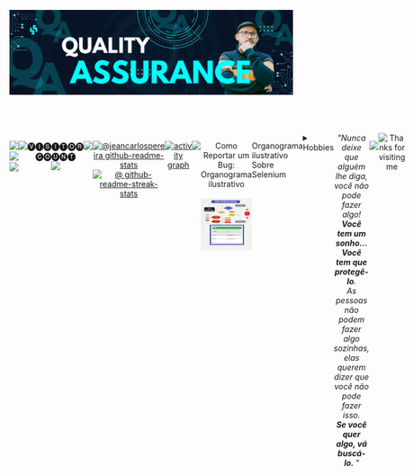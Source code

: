 <p align="center">
<img src="https://github.com/JeanCarlosPereira/JeanCarlosPereira/blob/main/Blue%20Geometric%20Technology%20LinkedIn%20Banner.jpg"><br><br><br><br>
<p align="center">

<!-- **************************************************************** Jean Pereira **************************************************************** -->

<!-- **************************************************************** LINGUAGENS **************************************************************** -->

<div style="display: flex; align-items: flex-start; align: center">
<table align="center">
  <tr>
    <td align="center" width="96">
        <img src="https://techstack-generator.vercel.app/js-icon.svg" alt="icon" width="40" height="40" />
      <br>JavaScript
    </td>
    <td align="center" width="96">
        <img src="https://techstack-generator.vercel.app/github-icon.svg" alt="icon" width="40" height="40" />
      <br>Github
    </td>
    <td align="center" width="96"> 
        <img src="https://user-images.githubusercontent.com/25181517/192108372-f71d70ac-7ae6-4c0d-8395-51d8870c2ef0.png" width="40" height="40" alt="Git" />
      <br>Git
    <td align="center"  width="96">
        <img src="https://skillicons.dev/icons?i=html" width="40" height="40" alt="HTML5" />
      <br>HTML5
    </td>
    <td align="center" width="96">
        <img src="https://skillicons.dev/icons?i=css" width="40" height="40" alt="css" />
      <br>CSS
    </td>
    <td align="center" width="96">
        <img src="https://skillicons.dev/icons?i=nodejs" width="40" height="40" alt="Nodejs" />
      <br>Nodejs
    </td>
    <td align="center" width="96">
        <img src="https://skillicons.dev/icons?i=vscode" width="40" height="40" alt="VsCode" />
      <br>VsCode
    </td>
    <td align="center" width="96">
        <img src="https://skillicons.dev/icons?i=selenium" width="40" height="40" alt="Selenium" />
      <br>Selenium
    </td>
      <td align="center" width="96">
        <img src="https://skillicons.dev/icons?i=java" width="40" height="40" alt="java" />
      <br>Java
    </td>
      <td align="center" width="96">
        <img src="https://skillicons.dev/icons?i=VISUALSTUDIO" width="40" height="40" alt="VISUALBASIC" />
      <br>VBA
    </td>
</div>
  
<!-- **************************************************************** CONTATOS **************************************************************** -->

<table align="center">
<div align="center">

 <a href="https://instagram.com/jean_minha_arte" target="_blank"><img src="https://img.shields.io/badge/-Instagram: Jean__Minha__Arte-%23E4405F?style=for-the-badge&logo=instagram&logoColor=white" target="_blank"></a>
  <a href="https://www.linkedin.com/in/jean-pereira-235338263" target="_blank"><img src="https://img.shields.io/badge/-LinkedIn-%230077B5?style=for-the-badge&logo=linkedin&logoColor=white" target="_blank"></a> 
 <a href = "mailto:jean.cp@yahoo.com"><img src="https://img.shields.io/badge/-Contacto: jean.cp@yahoo.com-%23E4405F?style=for-the-badge&logo=yahoo&logoColor=white" target="_blank"></a>

</div>

<img src="https://user-images.githubusercontent.com/73097560/115834477-dbab4500-a447-11eb-908a-139a6edaec5c.gif"><br><br><br><br>


<p align="center"> 
 🅥🅘🅢🅘🅣🅞🅡 🅒🅞🅤🅝🅣<br>
  <img src="https://profile-counter.glitch.me/jeancarlospereira/count.svg"/>
  </p>
  
<p align="center">
<img src="https://github-readme-stats.vercel.app/api/top-langs/?username=jeancarlospereira&theme=gotham&layout=compact"width="47%"/> 
</p>

<p align="center">
<a href="https://github.com/jeancarlospereira?tab=repositories"><img src="https://github-readme-stats-one-bice.vercel.app/api?username=jeancarlospereira&theme=gotham&show_icons=true&count_private=true&hide_border=false&role=OWNER,ORGANIZATION_MEMBER,COLLABORATOR"  width="48%" alt="@jeancarlospereira github-readme-stats"/></a>
<a href="https://github.com/jeancarlospereira?tab=stars"><img src="https://github-readme-streak-stats.herokuapp.com?user=jeancarlospereira&theme=gotham&hide_border=false&date_format=M%20j%5B%2C%20Y%5D"  width="48%" alt="@ github-readme-streak-stats"/></a>
</p>



<!-- activity graph heroku-app start -->
<p align="center">
    <a href="https://jharohit.com.np/">
        <img src="https://github-readme-activity-graph.vercel.app/graph?username=jeancarlospereira&theme=gotham&hide_border=false&hide_title=false&area=true&custom_title=Total%20Contribution%20Graph%20In%20All%20Repo" width="95%" alt="activity graph">
    </a>
</p>
<!-- activity graph heroku-app end -->








<img src="https://user-images.githubusercontent.com/73097560/115834477-dbab4500-a447-11eb-908a-139a6edaec5c.gif"><br><br><br><br>

<p align="center">
Como Reportar um Bug: Organograma ilustrativo<br><br>
<img src="https://github.com/JeanCarlosPereira/JeanCarlosPereira/blob/main/Organog_Report_bug.jpeg"><br><br><br><br>
<p align="center">
  
Organograma ilustrativo Sobre Selenium<br><br>

<img src="https://github.com/JeanCarlosPereira/JeanCarlosPereira/blob/main/Organ_Selenium.jpg"><br><br><br><br>

<details>
  <summary>Hobbies</summary>

  🌏 Colecionar
  📚 Estudar
  🎨 Desenhar e Pintar
  🎧 Ouvir Musicas
</details>



<hr />

<div align="center">
  <i>"Nunca deixe que alguém lhe diga, você não pode fazer algo! <br><b>Você tem um sonho... Você tem que protegê-lo</b>.<br> As pessoas não podem fazer algo sozinhas, elas querem dizer que você não pode fazer isso. <br><b>Se você quer algo, vá buscá-lo. </b>"</i>
</div>

<img src="https://user-images.githubusercontent.com/73097560/115834477-dbab4500-a447-11eb-908a-139a6edaec5c.gif"><br><br><br><br>



<div align="center">

<img height="100" alt="Thanks for visiting me" width="100%" src="https://raw.githubusercontent.com/BrunnerLivio/brunnerlivio/master/images/marquee.svg" />
<br />











